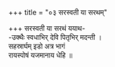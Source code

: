 +++
title = "०३ सरस्वती या सरथम्"

+++
सरस्वती या सरथं ययाथ-  
-उक्थैः स्वधाभिर् देवि पितृभिर् मदन्ती ।  
सहस्रार्घम् इडो अत्र भागं  
रायस्पोषं यजमानाय धेहि ॥